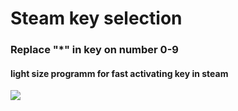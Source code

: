 # Steam key selection
<h3>Replace "*" in key on number 0-9</h3><h4>light size programm for fast activating key in steam</h4>
<img src="https://lh3.googleusercontent.com/proxy/5dUIoYwwf4Se6OK2i5jOx6WHtsnCWx320Dq22a0hPAsOD8vAmsngJAHWVHZgIKN4B5VlynGEb5rFRJ-6NnP9wZQeZSZk7xxkZDSuhZdD_h2h">
